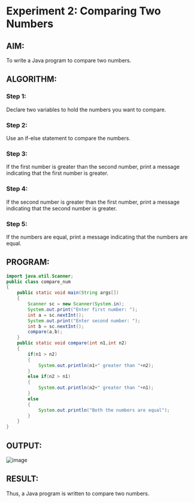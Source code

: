 # Experiment 2: Comparing Two Numbers

## AIM:
To write a Java program to compare two numbers.

## ALGORITHM:

### Step 1:
Declare two variables to hold the numbers you want to compare.

### Step 2:
Use an if-else statement to compare the numbers.

### Step 3:
If the first number is greater than the second number, print a message indicating that the first number is greater.

### Step 4:
If the second number is greater than the first number, print a message indicating that the second number is greater.

### Step 5:
If the numbers are equal, print a message indicating that the numbers are equal.

## PROGRAM:
```java
import java.util.Scanner;
public class compare_num
{
    public static void main(String args[])
    {
        Scanner sc = new Scanner(System.in);
        System.out.print("Enter first number: ");
        int a = sc.nextInt();
        System.out.print("Enter second number: ");
        int b = sc.nextInt();
        compare(a,b);
    }
    public static void compare(int n1,int n2)
    {
        if(n1 > n2)
        {
            System.out.println(n1+" greater than "+n2);
        }
        else if(n2 > n1)
        {
            System.out.println(n2+" greater than "+n1);
        }
        else
        {
            System.out.println("Both the numbers are equal");
        }
    }
}

```

## OUTPUT:
![image](https://github.com/Aashima02/Comparing-Two-Numbers/assets/93427086/7c0fe578-6476-4a47-9365-4cce04aa2091)

## RESULT:
Thus, a Java program is written to compare two numbers.
